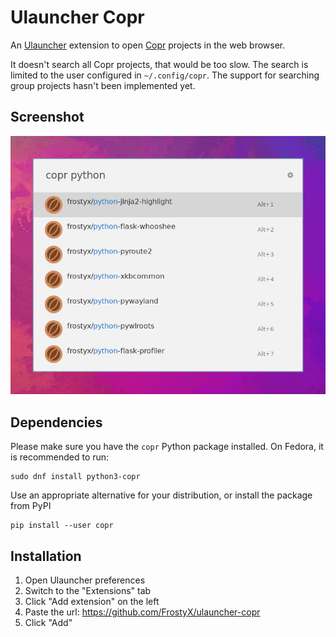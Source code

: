 # Ulauncher Copr

An [Ulauncher][ulauncher] extension to open [Copr][copr] projects in the web
browser.

It doesn't search all Copr projects, that would be too slow. The search is
limited to the user configured in `~/.config/copr`. The support for searching
group projects hasn't been implemented yet.


## Screenshot

![Preview](./images/screenshot.png)


## Dependencies

Please make sure you have the `copr` Python package installed.
On Fedora, it is recommended to run:

```
sudo dnf install python3-copr
```

Use an appropriate alternative for your distribution, or install the package
from PyPI

```
pip install --user copr
```


## Installation

1. Open Ulauncher preferences
2. Switch to the "Extensions" tab
3. Click "Add extension" on the left
4. Paste the url: https://github.com/FrostyX/ulauncher-copr
5. Click "Add"



[ulauncher]: https://ulauncher.io/
[copr]: https://copr.fedorainfracloud.org/

